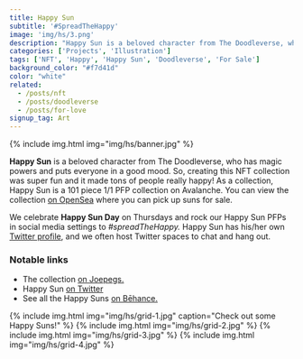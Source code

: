 ```yaml
---
title: Happy Sun
subtitle: '#SpreadTheHappy'
image: 'img/hs/3.png'
description: "Happy Sun is a beloved character from The Doodleverse, who has magic powers and puts everyone in a good mood."
categories: ['Projects', 'Illustration']
tags: ['NFT', 'Happy', 'Happy Sun', 'Doodleverse', 'For Sale']
background_color: "#f7d41d"
color: "white"
related:
  - /posts/nft
  - /posts/doodleverse
  - /posts/for-love
signup_tag: Art
---
```

{% include img.html img="img/hs/banner.jpg" %}

**Happy Sun** is a beloved character from The Doodleverse, who has magic powers and puts everyone in a good mood. So, creating this NFT collection was super fun and it made tons of people really happy! As a collection, Happy Sun is a 101 piece 1/1 PFP collection on Avalanche. You can view the collection [on OpenSea](https://ttkb.me/happysun) where you can pick up suns for sale.

We celebrate **Happy Sun Day** on Thursdays and rock our Happy Sun PFPs in social media settings to *#spreadTheHappy.* Happy Sun has his/her own [Twitter profile](https://twitter.com/HappySunFam), and we often host Twitter spaces to chat and hang out.

### Notable links
- The collection [on Joepegs.](https://ttkb.me/hs)
- Happy Sun [on Twitter](https://twitter.com/HappySunFam)
- See all the Happy Suns [on Bēhance.](https://www.behance.net/gallery/154170369/Happy-Sun)

{% include img.html img="img/hs/grid-1.jpg" caption="Check out some Happy Suns!" %}
{% include img.html img="img/hs/grid-2.jpg" %}
{% include img.html img="img/hs/grid-3.jpg" %}
{% include img.html img="img/hs/grid-4.jpg" %}